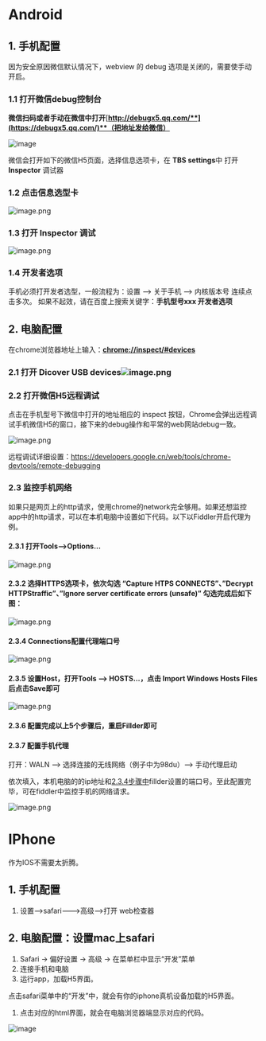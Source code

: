 #  

# Android

## 1. 手机配置

因为安全原因微信默认情况下，webview 的 debug 选项是关闭的，需要使手动开启。

### 1.1 打开微信debug控制台

**微信扫码或者手动在微信中打开**[**http://debugx5.qq.com/**](https://debugx5.qq.com/)**（把地址发给微信）**

![image](../../\images\1612679087079-f9239278-7264-425a-85a8-c1a4c4d7aba4.png)

微信会打开如下的微信H5页面，选择信息选项卡，在 **TBS settings**中 打开 **Inspector** 调试器

### 1.2 点击信息选型卡

![image.png](../../\images\1612680636171-b65b0cc0-a6c0-4a57-aa98-a5b454c595fc.png)

### 1.3 打开 Inspector 调试





![image.png](../../\images\1612680431754-d9876d6a-75a2-4eca-993e-33ee4a33eae6.png)

### 1.4 开发者选项

手机必须打开发者选型，一般流程为：设置 --> 关于手机 --> 内核版本号 连续点击多次。 如果不起效，请在百度上搜索关键字：**手机型号xxx 开发者选项**



## 2. 电脑配置

在chrome浏览器地址上输入：[**chrome://inspect/#devices**]()

### 2.1 打开 Dicover USB devices![image.png](https://cdn.nlark.com/yuque/0/2021/png/741229/1612682027563-976906aa-b8ef-4fe4-8467-1deee26fb799.png)

### 2.2 打开微信H5远程调试

点击在手机型号下微信中打开的地址相应的 inspect 按钮，Chrome会弹出远程调试手机微信H5的窗口，接下来的debug操作和平常的web网站debug一致。

![image.png](../../\images\1612682315692-4022d48e-6a86-449d-9852-cf9d94c3e60d.png)

远程调试详细设置：https://developers.google.cn/web/tools/chrome-devtools/remote-debugging

### 2.3 监控手机网络

如果只是网页上的http请求，使用chrome的network完全够用。如果还想监控app中的http请求，可以在本机电脑中设置如下代码。以下以Fiddler开启代理为例。

#### 2.3.1 打开Tools-->Options...

![image.png](../../\images\1612682781937-69de96bd-6736-4dc2-a7f0-fc4070ed4f7a.png)

#### 2.3.2 选择HTTPS选项卡，依次勾选 “Capture HTPS CONNECTS”、”Decrypt HTTPStraffic”、”Ignore server certificate errors (unsafe)”  勾选完成后如下图：

![image.png](../../\images\1612682835363-57c834f2-4a1b-4e17-ba47-dfc83c607ec8.png)

#### 2.3.4 Connections配置代理端口号

![image.png](../../\images\1612682975055-a5d68736-4d01-437c-a0a5-962c79190242.png)

#### 2.3.5 设置Host，打开Tools --> HOSTS...，点击 Import Windows Hosts Files 后点击Save即可

![image.png](../../\images\1612683148811-e0a570b6-579f-4981-a63d-2b31a91f5320.png)

#### 2.3.6 配置完成以上5个步骤后，重启Fillder即可

#### 2.3.7 配置手机代理

打开：WALN --> 选择连接的无线网络（例子中为98du）--> 手动代理启动

依次填入，本机电脑的的ip地址和[2.3.4步骤中](#bOsNV)fillder设置的端口号。至此配置完毕，可在fiddler中监控手机的网络请求。

![image.png](../../\images\1612682492915-27ceb01f-23df-4a88-aa31-b9a7a0f3cad8.png)



# IPhone

作为IOS不需要太折腾。

## 1. 手机配置

1. 设置-->safari--->高级-->打开 web检查器



## 2. 电脑配置：设置mac上safari

1. Safari → 偏好设置 → 高级 → 在菜单栏中显示“开发”菜单
2. 连接手机和电脑
3. 运行app，加载H5界面。

点击safari菜单中的“开发”中，就会有你的iphone真机设备加载的H5界面。

1. 点击对应的html界面，就会在电脑浏览器端显示对应的代码。

![image](../../\images\1612683925610-26d87133-5e43-4b92-ab6b-b1ed05440f64.png)